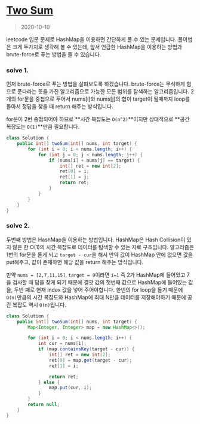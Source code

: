 # [Two Sum](https://leetcode.com/problems/two-sum/)

> 2020-10-10

leetcode 입문 문제로 HashMap을 이용하면 간단하게 풀 수 있는 문제입니다. 풀이법은 크게 두가지로 생각해 볼 수 있는데, 앞서 언급한 HashMap을 이용하는 방법과 brute-force로 푸는 방법을 들 수 있습니다.

### solve 1.
먼저 brute-force로 푸는 방법을 살펴보도록 하겠습니다. brute-force는 무식하게 힘으로 푼다라는 뜻을 가진 알고리즘으로 가능한 모든 범위를 탐색하는 알고리즘입니다. 2개의 for문을 중첩으로 두어서 nums[i]와 nums[j]의 합이 target이 될때까지 loop를 돌아서 정답을 찾을 때 return 해주는 방식입니다.

for문이 2번 중첩되어야 하므로 **시간 복잡도는 `O(n^2)`**이지만 상대적으로 **공간 복잡도는 `O(1)`**만큼 필요합니다.
```java
class Solution {
    public int[] twoSum(int[] nums, int target) {
        for (int i = 0; i < nums.length; i++) {
            for (int j = 0; j < nums.length; j++) {
                if (nums[i] + nums[j] == target) {
                    int[] ret = new int[2];
                    ret[0] = i;
                    ret[1] = j;
                    return ret;
                }
            }
        }
    }
}
```

### solve 2.
두번째 방법은 HashMap을 이용하는 방법입니다. HashMap은 Hash Collision이 있지 않은 한 O(1)의 시간 복잡도로 데이터를 탐색할 수 있는 자료 구조입니다. 알고리즘은 1번의 for문을 돌게 되고 `target - cur`을 해서 만약 값이 HashMap 안에 없으면 값을 put해주고, 값이 존재하면 해당 값을 return 해주는 방식입니다.

만약 `nums = [2,7,11,15]`, `target = 9`이라면 `i=1` 즉 2가 HashMap에 들어있고 7을 검사할 때 답을 찾게 되기 때문에 결괏 값의 첫번째 값으로 HashMap에 들어있는 값을, 두번 째로 현재 index 값을 넣어 주어야합니다.
한번의 for loop을 돌기 때문에 `O(n)`만큼의 시간 복잡도와 HashMap에 최대 N만큼 데이터를 저장해야하기 때문에 공간 복잡도 역시 `O(n)`입니다.
```java
class Solution {
    public int[] twoSum(int[] nums, int target) {
        Map<Integer, Integer> map = new HashMap<>();

        for (int i = 0; i < nums.length; i++) {
            int cur = nums[i];
            if (map.containsKey(target - cur)) {
                int[] ret = new int[2];
                ret[0] = map.get(target - cur);
                ret[1] = i;

                return ret;
            } else {
                map.put(cur, i);
            }
        }
        return null;
    }
}
```